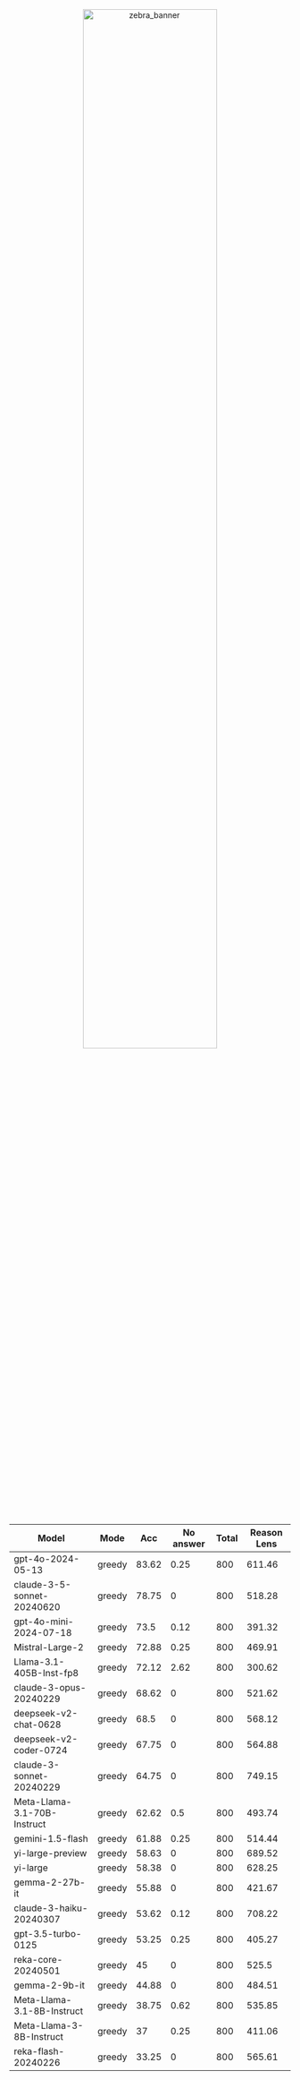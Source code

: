 
<div style="text-align: center;">
  <img src="https://github.com/user-attachments/assets/4666e72d-4202-4283-8e78-e5ce2b030dcf" alt="zebra_banner" style="width: 69%;" />
</div>


|            Model            |  Mode  |  Acc  |  No answer  |  Total  |  Reason Lens  |
|-----------------------------|--------|-------|-------------|---------|---------------|
|      gpt-4o-2024-05-13      | greedy | 83.62 |    0.25     |   800   |    611.46     |
| claude-3-5-sonnet-20240620  | greedy | 78.75 |      0      |   800   |    518.28     |
|   gpt-4o-mini-2024-07-18    | greedy | 73.5  |    0.12     |   800   |    391.32     |
|       Mistral-Large-2       | greedy | 72.88 |    0.25     |   800   |    469.91     |
|   Llama-3.1-405B-Inst-fp8   | greedy | 72.12 |    2.62     |   800   |    300.62     |
|   claude-3-opus-20240229    | greedy | 68.62 |      0      |   800   |    521.62     |
|    deepseek-v2-chat-0628    | greedy | 68.5  |      0      |   800   |    568.12     |
|   deepseek-v2-coder-0724    | greedy | 67.75 |      0      |   800   |    564.88     |
|  claude-3-sonnet-20240229   | greedy | 64.75 |      0      |   800   |    749.15     |
| Meta-Llama-3.1-70B-Instruct | greedy | 62.62 |     0.5     |   800   |    493.74     |
|      gemini-1.5-flash       | greedy | 61.88 |    0.25     |   800   |    514.44     |
|      yi-large-preview       | greedy | 58.63 |      0      |   800   |    689.52     |
|          yi-large           | greedy | 58.38 |      0      |   800   |    628.25     |
|       gemma-2-27b-it        | greedy | 55.88 |      0      |   800   |    421.67     |
|   claude-3-haiku-20240307   | greedy | 53.62 |    0.12     |   800   |    708.22     |
|     gpt-3.5-turbo-0125      | greedy | 53.25 |    0.25     |   800   |    405.27     |
|     reka-core-20240501      | greedy |  45   |      0      |   800   |     525.5     |
|        gemma-2-9b-it        | greedy | 44.88 |      0      |   800   |    484.51     |
| Meta-Llama-3.1-8B-Instruct  | greedy | 38.75 |    0.62     |   800   |    535.85     |
|  Meta-Llama-3-8B-Instruct   | greedy |  37   |    0.25     |   800   |    411.06     |
|     reka-flash-20240226     | greedy | 33.25 |      0      |   800   |    565.61     |